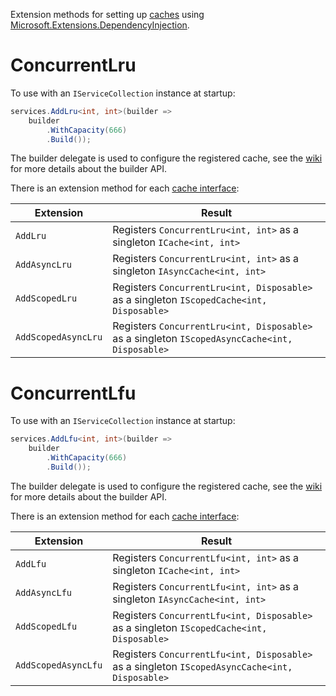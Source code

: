 ﻿Extension methods for setting up [caches](https://github.com/bitfaster/BitFaster.Caching/wiki/Caches) using [Microsoft.Extensions.DependencyInjection](https://www.nuget.org/packages/Microsoft.Extensions.DependencyInjection/).

# ConcurrentLru

To use with an `IServiceCollection` instance at startup:

```cs
services.AddLru<int, int>(builder =>
    builder
        .WithCapacity(666)
        .Build());
```

The builder delegate is used to configure the registered cache, see the [wiki](https://github.com/bitfaster/BitFaster.Caching/wiki/ConcurrentLru-Quickstart#builder-api) for more details about the builder API.

There is an extension method for each [cache interface](https://github.com/bitfaster/BitFaster.Caching/wiki/Caches):

| Extension | Result | 
|-----------|--------|
| `AddLru` | Registers `ConcurrentLru<int, int>` as a singleton `ICache<int, int>` |
| `AddAsyncLru` | Registers `ConcurrentLru<int, int>` as a singleton `IAsyncCache<int, int>` |
| `AddScopedLru` | Registers `ConcurrentLru<int, Disposable>` as a singleton `IScopedCache<int, Disposable>` |
| `AddScopedAsyncLru` | Registers `ConcurrentLru<int, Disposable>` as a singleton `IScopedAsyncCache<int, Disposable>` |


# ConcurrentLfu

To use with an `IServiceCollection` instance at startup:

```cs
services.AddLfu<int, int>(builder =>
    builder
        .WithCapacity(666)
        .Build());
```

The builder delegate is used to configure the registered cache, see the [wiki](https://github.com/bitfaster/BitFaster.Caching/wiki/ConcurrentLfu-Quickstart#builder-api) for more details about the builder API.

There is an extension method for each [cache interface](https://github.com/bitfaster/BitFaster.Caching/wiki/Caches):

| Extension | Result | 
|-----------|--------|
| `AddLfu` | Registers `ConcurrentLfu<int, int>` as a singleton `ICache<int, int>` |
| `AddAsyncLfu` | Registers `ConcurrentLfu<int, int>` as a singleton `IAsyncCache<int, int>` |
| `AddScopedLfu` | Registers `ConcurrentLfu<int, Disposable>` as a singleton `IScopedCache<int, Disposable>` |
| `AddScopedAsyncLfu` | Registers `ConcurrentLfu<int, Disposable>` as a singleton `IScopedAsyncCache<int, Disposable>` |
